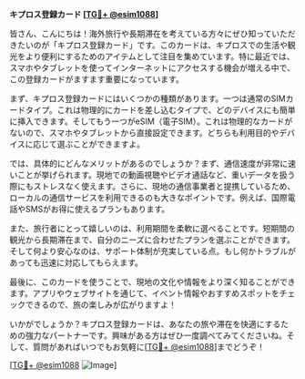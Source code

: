 **キプロス登録カード [[TG💪+ @esim1088](https://t.me/s/esim1088)]**

皆さん、こんにちは！海外旅行や長期滞在を考えている方々にぜひ知っていただきたいのが「キプロス登録カード」です。このカードは、キプロスでの生活や観光をより便利にするためのアイテムとして注目を集めています。特に最近では、スマホやタブレットを使ってインターネットにアクセスする機会が増える中で、この登録カードがますます重要になっています。

まず、キプロス登録カードにはいくつかの種類があります。一つは通常のSIMカードタイプ。これは物理的にカードを差し込むタイプで、どのデバイスにも簡単に挿入できます。そしてもう一つがeSIM（電子SIM）。これは物理的なカードがないので、スマホやタブレットから直接設定できます。どちらも利用目的やデバイスに応じて選ぶことができますよ。

では、具体的にどんなメリットがあるのでしょうか？まず、通信速度が非常に速いことが挙げられます。現地での動画視聴やビデオ通話など、重いデータを扱う際にもストレスなく使えます。さらに、現地の通信事業者と提携しているため、ローカルの通信サービスを利用できるのも大きなポイントです。例えば、国際電話やSMSがお得に使えるプランもあります。

また、旅行者にとって嬉しいのは、利用期間を柔軟に選べることです。短期間の観光から長期滞在まで、自分のニーズに合わせたプランを選ぶことができます。そして何より安心なのは、サポート体制が充実している点。もし何かトラブルがあっても迅速に対応してもらえます。

最後に、このカードを使うことで、現地の文化や情報をより深く知ることができます。アプリやウェブサイトを通じて、イベント情報やおすすめスポットをチェックできるので、旅の楽しみが広がりますよ！

いかがでしょうか？キプロス登録カードは、あなたの旅や滞在を快適にするための強力なパートナーです。興味がある方はぜひ一度調べてみてくださいね。そして、質問があればいつでもお気軽に[[TG💪+ @esim1088](https://t.me/s/esim1088)]までどうぞ！

[[TG💪+ @esim1088](https://t.me/s/esim1088) ![Image](https://i.postimg.cc/Y0z9fWf4/image.png)]
